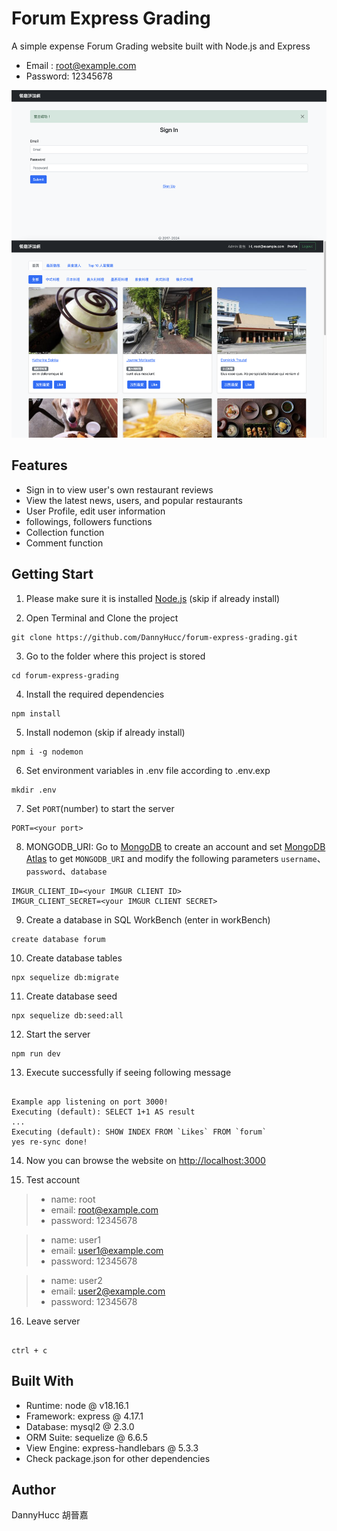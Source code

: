 # Forum Express Grading

A simple expense Forum  Grading website built with Node.js and Express

- Email : <root@example.com>
- Password: 12345678

![overall](/public/images/overall.png)

## Features

- Sign in to view user's own restaurant reviews
- View the latest news, users, and popular restaurants
- User Profile, edit user information
- followings, followers functions
- Collection function
- Comment function

## Getting Start

1. Please make sure it is installed [Node.js](https://nodejs.org/en/download/) (skip if already install)

2. Open Terminal and Clone the project

```
git clone https://github.com/DannyHucc/forum-express-grading.git
```

3. Go to the folder where this project is stored

```
cd forum-express-grading
```

4. Install the required dependencies

```
npm install
```

5. Install nodemon (skip if already install)

```
npm i -g nodemon
```

6. Set environment variables in .env file according to .env.exp

```
mkdir .env
```

7. Set `PORT`(number) to start the server

```
PORT=<your port>
```

8. MONGODB_URI: Go to [MongoDB](https://account.mongodb.com/account/login) to create an account and set [MongoDB Atlas](https://account.mongodb.com/account/login) to get `MONGODB_URI` and modify the following parameters `username`、`password`、`database`

```
IMGUR_CLIENT_ID=<your IMGUR CLIENT ID>
IMGUR_CLIENT_SECRET=<your IMGUR CLIENT SECRET>
```

9. Create a database in SQL WorkBench (enter in workBench)

```
create database forum
```

10. Create database tables

```
npx sequelize db:migrate
```

11. Create database seed

```
npx sequelize db:seed:all
```

12. Start the server

```
npm run dev
```

13. Execute successfully if seeing following message

```

Example app listening on port 3000!
Executing (default): SELECT 1+1 AS result
...
Executing (default): SHOW INDEX FROM `Likes` FROM `forum`
yes re-sync done!

```

14. Now you can browse the website on <http://localhost:3000>

15. Test account

>- name: root
>- email: <root@example.com>
>- password: 12345678

>- name: user1
>- email: <user1@example.com>
>- password: 12345678

>- name: user2
>- email: <user2@example.com>
>- password: 12345678

16. Leave server

```

ctrl + c

```

## Built With

- Runtime: node @ v18.16.1
- Framework: express @ 4.17.1
- Database: mysql2 @ 2.3.0
- ORM Suite: sequelize @ 6.6.5
- View Engine: express-handlebars @ 5.3.3
- Check package.json for other dependencies

## Author

DannyHucc 胡晉嘉
